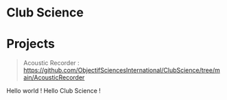 # Club Science

# Projects

> Acoustic Recorder : https://github.com/ObjectifSciencesInternational/ClubScience/tree/main/AcousticRecorder

Hello world !
Hello Club Science !
